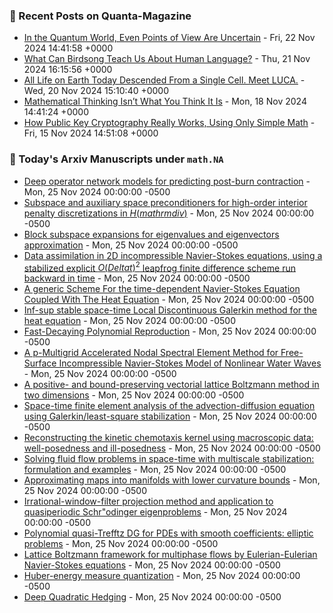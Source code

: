 ### 📝 Recent Posts on Quanta-Magazine
<!-- quanta starts -->
* <a href="https://www.quantamagazine.org/in-the-quantum-world-even-points-of-view-are-uncertain-20241122/">In the Quantum World, Even Points of View Are Uncertain</a> - Fri, 22 Nov 2024 14:41:58 +0000
* <a href="https://www.quantamagazine.org/what-can-birdsong-teach-us-about-human-language-20241121/">What Can Birdsong Teach Us About Human Language?</a> - Thu, 21 Nov 2024 16:15:56 +0000
* <a href="https://www.quantamagazine.org/all-life-on-earth-today-descended-from-a-single-cell-meet-luca-20241120/">All Life on Earth Today Descended From a Single Cell. Meet LUCA.</a> - Wed, 20 Nov 2024 15:10:40 +0000
* <a href="https://www.quantamagazine.org/mathematical-thinking-isnt-what-you-think-it-is-20241118/">Mathematical Thinking Isn’t What You Think It Is</a> - Mon, 18 Nov 2024 14:41:24 +0000
* <a href="https://www.quantamagazine.org/how-public-key-cryptography-really-works-20241115/">How Public Key Cryptography Really Works, Using Only Simple Math</a> - Fri, 15 Nov 2024 14:51:08 +0000
<!-- quanta ends -->

### 📝 Today's Arxiv Manuscripts under ``math.NA``
<!-- arxiv-math-na starts -->
* <a href="https://arxiv.org/abs/2411.14555">Deep operator network models for predicting post-burn contraction</a> - Mon, 25 Nov 2024 00:00:00 -0500
* <a href="https://arxiv.org/abs/2411.14561">Subspace and auxiliary space preconditioners for high-order interior penalty discretizations in $H(mathrm{div})$</a> - Mon, 25 Nov 2024 00:00:00 -0500
* <a href="https://arxiv.org/abs/2411.14578">Block subspace expansions for eigenvalues and eigenvectors approximation</a> - Mon, 25 Nov 2024 00:00:00 -0500
* <a href="https://arxiv.org/abs/2411.14617">Data assimilation in 2D incompressible Navier-Stokes equations, using a stabilized explicit $O(Delta t)^2$ leapfrog finite difference scheme run backward in time</a> - Mon, 25 Nov 2024 00:00:00 -0500
* <a href="https://arxiv.org/abs/2411.14650">A generic Scheme For the time-dependent Navier-Stokes Equation Coupled With The Heat Equation</a> - Mon, 25 Nov 2024 00:00:00 -0500
* <a href="https://arxiv.org/abs/2411.14819">Inf-sup stable space-time Local Discontinuous Galerkin method for the heat equation</a> - Mon, 25 Nov 2024 00:00:00 -0500
* <a href="https://arxiv.org/abs/2411.14933">Fast-Decaying Polynomial Reproduction</a> - Mon, 25 Nov 2024 00:00:00 -0500
* <a href="https://arxiv.org/abs/2411.14977">A p-Multigrid Accelerated Nodal Spectral Element Method for Free-Surface Incompressible Navier-Stokes Model of Nonlinear Water Waves</a> - Mon, 25 Nov 2024 00:00:00 -0500
* <a href="https://arxiv.org/abs/2411.15001">A positive- and bound-preserving vectorial lattice Boltzmann method in two dimensions</a> - Mon, 25 Nov 2024 00:00:00 -0500
* <a href="https://arxiv.org/abs/2307.00822">Space-time finite element analysis of the advection-diffusion equation using Galerkin/least-square stabilization</a> - Mon, 25 Nov 2024 00:00:00 -0500
* <a href="https://arxiv.org/abs/2309.05004">Reconstructing the kinetic chemotaxis kernel using macroscopic data: well-posedness and ill-posedness</a> - Mon, 25 Nov 2024 00:00:00 -0500
* <a href="https://arxiv.org/abs/2402.12571">Solving fluid flow problems in space-time with multiscale stabilization: formulation and examples</a> - Mon, 25 Nov 2024 00:00:00 -0500
* <a href="https://arxiv.org/abs/2403.16785">Approximating maps into manifolds with lower curvature bounds</a> - Mon, 25 Nov 2024 00:00:00 -0500
* <a href="https://arxiv.org/abs/2404.04507">Irrational-window-filter projection method and application to quasiperiodic Schr"odinger eigenproblems</a> - Mon, 25 Nov 2024 00:00:00 -0500
* <a href="https://arxiv.org/abs/2408.00392">Polynomial quasi-Trefftz DG for PDEs with smooth coefficients: elliptic problems</a> - Mon, 25 Nov 2024 00:00:00 -0500
* <a href="https://arxiv.org/abs/2409.10399">Lattice Boltzmann framework for multiphase flows by Eulerian-Eulerian Navier-Stokes equations</a> - Mon, 25 Nov 2024 00:00:00 -0500
* <a href="https://arxiv.org/abs/2212.08162">Huber-energy measure quantization</a> - Mon, 25 Nov 2024 00:00:00 -0500
* <a href="https://arxiv.org/abs/2212.12725">Deep Quadratic Hedging</a> - Mon, 25 Nov 2024 00:00:00 -0500
<!-- arxiv-math-na ends -->
